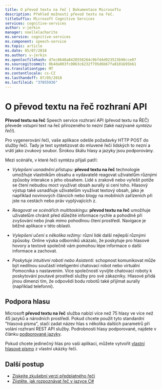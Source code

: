 ```yaml
---
title: O převod textu na řeč | Dokumentace Microsoftu
description: Přehled možností převod textu na řeč.
titleSuffix: Microsoft Cognitive Services
services: cognitive-services
author: v-jerkin
manager: noellelacharite
ms.service: cognitive-services
ms.component: speech-service
ms.topic: article
ms.date: 05/07/2018
ms.author: v-jerkin
ms.openlocfilehash: d7ec8648a8428558264c9bfd4d923523b90cce07
ms.sourcegitcommit: 0b4da003fc0063c6232f795d6b67fa8101695b61
ms.translationtype: MT
ms.contentlocale: cs-CZ
ms.lasthandoff: 07/05/2018
ms.locfileid: "37855936"
---
```

# <a name="about-the-text-to-speech-api"></a>O převod textu na řeč rozhraní API

**Převod textu na řeč** Speech service rozhraní API (převod textu na ŘEČ) převede vstupní text na řeč přirozeného to nezní (také nazývané *syntézu řeči*).

Pro vygenerování řeči, vaše aplikace odešle požadavky HTTP POST do služby řeči. Tady je text syntetizovat do mluvené řeči lidských to nezní a vrátí jako zvukový soubor. Širokou škálu hlasy a jazyky jsou podporovány.

Mezi scénáře, v které řeči syntézu přijali patří:

* *Vylepšení usnadnění přístupu:* **převod textu na řeč** technologie umožňuje vlastníkům obsahu a vydavatelé reagovat uživatelům různými způsoby interakce s jeho obsahem. Lidé s zrakově nebo vyřešit potíže se čtení nebudou moct využívat obsah aurally si cení toho. Hlasový výstup také usnadňuje uživatelům využívat textový obsah, jako je například novinových článcích nebo blogy na mobilních zařízeních při jste na cestách nebo práv vyplývajících z.

* *Reagovat ve scénářích multitaskingu:* **převod textu na řeč** umožňuje uživatelům chránit před důležité informace rychle a pohodlně při zvyšování nebo jinak mimo pohodlnou čtení prostředí. Navigace je běžné aplikace v této oblasti. 

* *Vylepšení učení s několika režimy:* různí lidé další nejlepší různými způsoby. Online výuka odborníků ukázalo, že poskytuje pro hlasové hovory a textové společně vám pomohou lépe informace o další informace a zachovat.

* *Poskytuje intuitivní roboti nebo Asistenti:* schopnost komunikovat může být nedílnou součástí inteligentní chatovací robot nebo virtuální Pomocníka s nastavením. Více společností vyvíjíte chatovací roboty k poskytování poutavé prostředí služby pro své zákazníky. Hlasové přidá jinou dimenzi tím, že odpovědi bodu robotů také přijímat aurally (například telefonní).

## <a name="voice-support"></a>Podpora hlasu

Microsoft **převod textu na řeč** služba nabízí více než 75 hlasy ve více než 45 jazyků a národních prostředí. Pokud chcete použít tyto standardní "hlasová písma", stačí zadat název hlas s několika dalších parametrů při volání rozhraní REST API služby. Podrobnosti hlasy podporované, najdete v článku [podporované jazyky](https://docs.microsoft.com/en-us/azure/cognitive-services/speech-service/supported-languages#text-to-speech). 

Pokud chcete jedinečný hlas pro vaši aplikaci, můžete vytvořit [vlastní hlasové písmo](how-to-customize-voice-font.md) z vlastní ukázky řeči.

## <a name="next-steps"></a>Další postup

* [Získejte zkušební verzi předplatného řeči](https://azure.microsoft.com/try/cognitive-services/)
* [Zjistěte, jak rozpoznávat řeč v jazyce C#](quickstart-csharp-windows.md)
